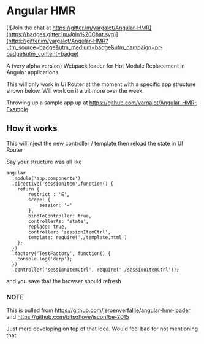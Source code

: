 # Angular HMR

[![Join the chat at https://gitter.im/yargalot/Angular-HMR](https://badges.gitter.im/Join%20Chat.svg)](https://gitter.im/yargalot/Angular-HMR?utm_source=badge&utm_medium=badge&utm_campaign=pr-badge&utm_content=badge)

A (very alpha version) Webpack loader for Hot Module Replacement in Angular applications.

This will only work in Ui Router at the moment with a specific app structure shown below. Will work on it a bit more over the week.

Throwing up a sample app up at https://github.com/yargalot/Angular-HMR-Example

## How it works
This will inject the new controller / template then reload the state in UI Router

Say your structure was all like

```
angular
  .module('app.components')
  .directive('sessionItem',function() {
    return {
        restrict : 'E',
        scope: {
            session: '='
        },
        bindToController: true,
        controllerAs: 'state',
        replace: true,
        controller: 'sessionItemCtrl',
        template: require('./template.html')
    };
  })
  .factory('TestFactory', function() {
    console.log('derp');
  })
  .controller('sessionItemCtrl', require('./sessionItemCtrl'));
```

and you save that the browser should refresh

### NOTE
This is pulled from https://github.com/jeroenverfallie/angular-hmr-loader and https://github.com/bitsoflove/jsconfbe-2015

Just more developing on top of that idea. Would feel bad for not mentioning that
